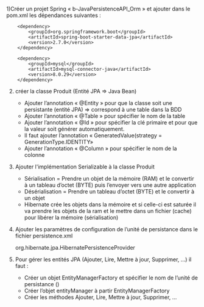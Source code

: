 1)Créer un projet Spring « b-JavaPersistenceAPI_Orm » et ajouter dans le pom.xml les dépendances suivantes :
		
		<dependency>
			<groupId>org.springframework.boot</groupId>
			<artifactId>spring-boot-starter-data-jpa</artifactId>
			<version>2.7.0</version>
		</dependency>

		<dependency>
			<groupId>mysql</groupId>
			<artifactId>mysql-connector-java</artifactId>
			<version>8.0.29</version>
		</dependency>

2)  créer la classe Produit (Entité JPA => Java Bean)

	- Ajouter l’annotation « @Entity » pour que la classe soit une persistante (entité JPA) => correspond à une table dans la BDD
	- Ajouter l’annotation « @Table » pour spécifier le nom de la table
	- Ajouter l’annotation « @Id » pour spécifier la clé primaire et pour que la valeur soit générer automatiquement.
	- Il faut ajouter l’annotation « GeneratedValue(strategy = GenerationType.IDENTITY»
	- Ajouter l’annotation « @Column » pour spécifier le nom de la colonne 

3)  Ajouter l'implémentation Serializable à la classe Produit

	- Sérialisation = Prendre un objet de la mémoire (RAM) et le convertir à un tableau d’octet (BYTE) puis l’envoyer vers une autre application
	- Désérialisation = Prendre un tableau d’octet (BYTE) et le convertir à un objet
	- Hibernate crée les objets dans la mémoire et si celle-ci est saturée il va prendre les objets de la ram et le mettre dans un fichier (cache) pour 	libérer la mémoire (sérialisation)
	
4) Ajouter les paramètres de configuration de l’unité de persistance dans le fichier persistence.xml

	<persistence-unit name="sample">
	  <provider>org.hibernate.jpa.HibernatePersistenceProvider</provider>
	  <properties>
		 <property name="hibernate.connection.url" value="jdbc:mysql://<hostname>/<database>"/>
		 <property name="hibernate.connection.username" value="root"/>
		 <property name="hibernate.connection.password" value=""/>
		 <property name="hibernate.connection.driver_class" value="com.mysql.jdbc.Driver"/>
		 <property name="hibernate.dialect" value="org.hibernate.dialect.MySQLDialect"/>
		 <property name="hibernate.hbm2ddl.auto" value="update"/>
		 <property name="hibernate.show_sql" value="true"/>		 
	  </properties>
	</persistence-unit>
	
5) Pour gérer les entités JPA (Ajouter, Lire, Mettre à jour, Supprimer, …) il faut :

	- Créer un objet EntityManagerFactory  et spécifier le nom de l’unité de persistance (<persistence-unit name="sample">)
	- Créer l’objet entityManager à partir EntityManagerFactory
	- Créer les méthodes Ajouter, Lire, Mettre à jour, Supprimer, …
